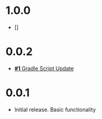 # 1.0.0

* []

# 0.0.2

* [**#1** Gradle Script Update](https://github.com/Scalified/gradle-global-plugin/issues/1)

# 0.0.1

* Initial release. Basic functionality
